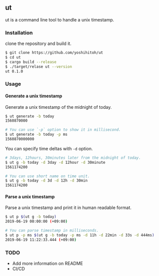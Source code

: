 ut
----

ut is a command line tool to handle a unix timestamp.

### Installation

clone the repository and build it.

``` bash
$ git clone https://github.com/yoshihitoh/ut
$ cd ut
$ cargo build --release
$ ./target/relase ut --version
ut 0.1.0
```

### Usage

#### Generate a unix timestamp

Generate a unix timestamp of the midnight of today.
``` bash
$ ut generate -b today
1560870000

# You can use `-p` option to show it in millisecond.
$ ut generate -b today -p ms
1560870000000
```

You can specify time deltas with `-d` option.
``` bash
# 3days, 12hours, 30minutes later from the midnight of today.
$ ut g -b today -d 3day -d 12hour -d 30minute
1561174200

# You can use short name on time unit.
$ ut g -b today -d 3d -d 12h -d 30min
1561174200
```

#### Parse a unix timestamp

Parse a unix timestamp and print it in human readable format.
``` bash
$ ut p $(ut g -b today)
2019-06-19 00:00:00 (+09:00)

# You can parse timestamp in milliseconds.
$ ut p -p ms $(ut g -b today -p ms -d 11h -d 22min -d 33s -d 444ms)
2019-06-19 11:22:33.444 (+09:00)
```

### TODO
- Add more information on README
- CI/CD
